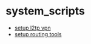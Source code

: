 # system_scripts

- [setup l2tp vpn](https://github.com/qiaolunzhang/system_scripts/tree/master/vpn)
- [setup routing tools](https://github.com/qiaolunzhang/system_scripts/tree/master/routing)